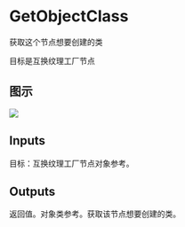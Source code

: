 # GetObjectClass

获取这个节点想要创建的类

目标是互换纹理工厂节点

## 图示

![]($-20221218-19345461.png)

## Inputs

目标：互换纹理工厂节点对象参考。  

## Outputs

返回值。对象类参考。获取该节点想要创建的类。
